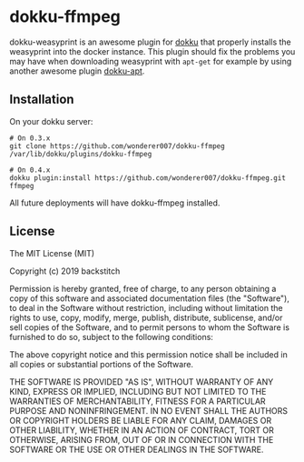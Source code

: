 # dokku-ffmpeg

dokku-weasyprint is an awesome plugin for [dokku][dokku] that properly installs the weasyprint into the docker instance.
This plugin should fix the problems you may have when downloading weasyprint with ```apt-get``` for example by using another awesome plugin [dokku-apt][dokku-apt].

## Installation

On your dokku server:
```
# On 0.3.x
git clone https://github.com/wonderer007/dokku-ffmpeg /var/lib/dokku/plugins/dokku-ffmpeg

# On 0.4.x
dokku plugin:install https://github.com/wonderer007/dokku-ffmpeg.git ffmpeg
```

All future deployments will have dokku-ffmpeg installed.

## License

The MIT License (MIT)

Copyright (c) 2019 backstitch

Permission is hereby granted, free of charge, to any person obtaining a copy
of this software and associated documentation files (the "Software"), to deal
in the Software without restriction, including without limitation the rights
to use, copy, modify, merge, publish, distribute, sublicense, and/or sell
copies of the Software, and to permit persons to whom the Software is
furnished to do so, subject to the following conditions:

The above copyright notice and this permission notice shall be included in
all copies or substantial portions of the Software.

THE SOFTWARE IS PROVIDED "AS IS", WITHOUT WARRANTY OF ANY KIND, EXPRESS OR
IMPLIED, INCLUDING BUT NOT LIMITED TO THE WARRANTIES OF MERCHANTABILITY,
FITNESS FOR A PARTICULAR PURPOSE AND NONINFRINGEMENT. IN NO EVENT SHALL THE
AUTHORS OR COPYRIGHT HOLDERS BE LIABLE FOR ANY CLAIM, DAMAGES OR OTHER
LIABILITY, WHETHER IN AN ACTION OF CONTRACT, TORT OR OTHERWISE, ARISING FROM,
OUT OF OR IN CONNECTION WITH THE SOFTWARE OR THE USE OR OTHER DEALINGS IN THE
SOFTWARE.

[dokku]: https://github.com/progrium/dokku
[dokku-apt]: https://github.com/F4-Group/dokku-apt
